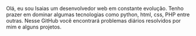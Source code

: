 Olá, eu sou Isaias um desenvolvedor web em constante evolução.
Tenho prazer em dominar algumas tecnologias como python, html, css, PHP entre outras.
Nesse GitHub você encontrará problemas diários resolvidos por mim e alguns projetos.

<!---
isaias0003/isaias0003 is a ✨ special ✨ repository because its `README.md` (this file) appears on your GitHub profile.
You can click the Preview link to take a look at your changes.
--->
